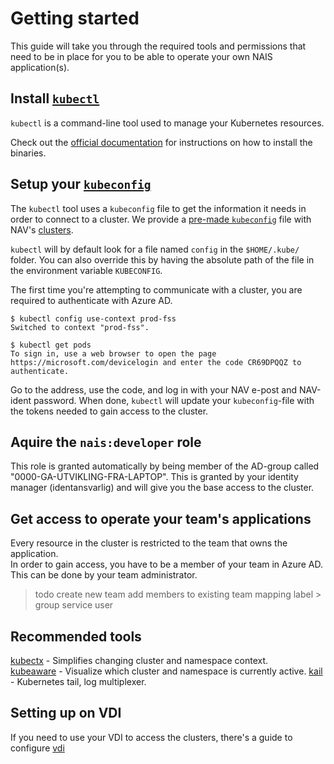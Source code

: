 Getting started
===============

This guide will take you through the required tools and permissions that need to be in place for you to be able to operate your own NAIS application(s). 

## Install [`kubectl`](https://kubernetes.io/docs/tasks/tools/install-kubectl)

`kubectl` is a command-line tool used to manage your Kubernetes resources.

Check out the [official documentation](https://kubernetes.io/docs/tasks/tools/install-kubectl) for instructions on how to install the binaries.

## Setup your [`kubeconfig`](https://kubernetes.io/docs/concepts/configuration/organize-cluster-access-kubeconfig/)

The `kubectl` tool uses a `kubeconfig` file to get the information it needs in order to connect to a cluster. We provide a [pre-made `kubeconfig`](https://github.com/navikt/kubeconfigs.git) file with NAV's [clusters](../clusters). 

`kubectl` will by default look for a file named `config` in the `$HOME/.kube/` folder. You can also override this by having the absolute path of the file in the environment variable `KUBECONFIG`. 

The first time you're attempting to communicate with a cluster, you are required to authenticate with Azure AD.
```
$ kubectl config use-context prod-fss
Switched to context "prod-fss".

$ kubectl get pods
To sign in, use a web browser to open the page https://microsoft.com/devicelogin and enter the code CR69DPQQZ to authenticate.

```
Go to the address, use the code, and log in with your NAV e-post and NAV-ident password. When done, `kubectl` will update your `kubeconfig`-file with the tokens needed to gain access to the cluster. 

## Aquire the `nais:developer` role

This role is granted automatically by being member of the AD-group called "0000-GA-UTVIKLING-FRA-LAPTOP". This is granted by your identity manager (identansvarlig) and will give you the base access to the cluster.

## Get access to operate your team's applications

Every resource in the cluster is restricted to the team that owns the application.   
In order to gain access, you have to be a member of your team in Azure AD. This can be done by your team administrator.

> todo
create new team
add members to existing team
mapping label > group
service user

## Recommended tools

[kubectx](https://github.com/ahmetb/kubectx) - Simplifies changing cluster and namespace context.   
[kubeaware](https://github.com/jhrv/kubeaware) - Visualize which cluster and namespace is currently active.
[kail](https://github.com/boz/kail) - Kubernetes tail, log multiplexer.

## Setting up on VDI
If you need to use your VDI to access the clusters, there's a guide to configure [vdi](/content/getting-started/vdi.md)

